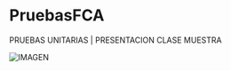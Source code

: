 # PruebasFCA
PRUEBAS UNITARIAS | PRESENTACION CLASE MUESTRA


![IMAGEN](https://user-images.githubusercontent.com/18292956/201745164-df49d992-e7fc-4c90-910f-e307493f05a2.png)
